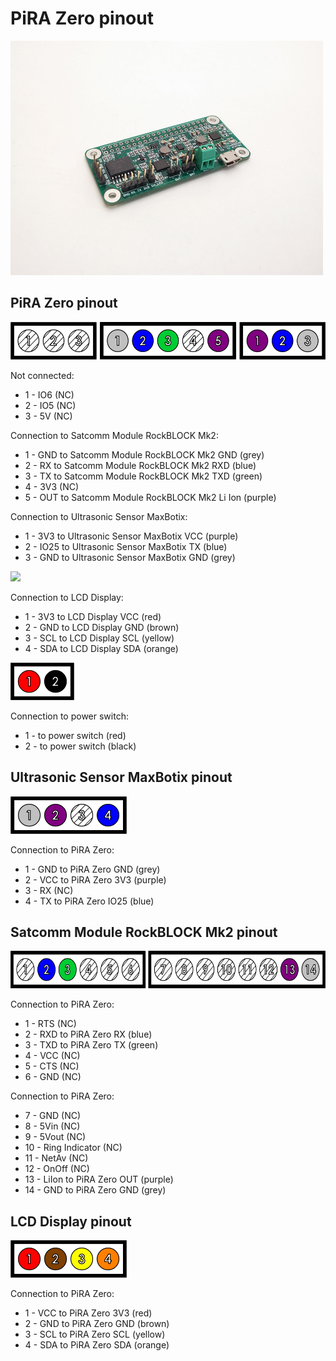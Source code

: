 # PiRA Zero pinout

<img src="/PiRA%20Zero%20pinout/pics/IMG_20171025_102748.jpg"  width="500px" height="375px">

## PiRA Zero pinout

<img src="/PiRA%20Zero%20pinout/pics/PiRA%20pinout%201x3%20%2B%201x5%20%2B%201x3.png"  height="60px">

Not connected:
 * 1 - IO6 (NC)
 * 2 - IO5 (NC)
 * 3 - 5V (NC)

Connection to Satcomm Module RockBLOCK Mk2:
 * 1 - GND to Satcomm Module RockBLOCK Mk2 GND (grey)
 * 2 - RX to Satcomm Module RockBLOCK Mk2 RXD (blue)
 * 3 - TX to Satcomm Module RockBLOCK Mk2 TXD (green)
 * 4 - 3V3 (NC)
 * 5 - OUT to Satcomm Module RockBLOCK Mk2 Li Ion (purple)
 
 Connection to Ultrasonic Sensor MaxBotix:
 * 1 - 3V3 to Ultrasonic Sensor MaxBotix VCC (purple)
 * 2 - IO25 to Ultrasonic Sensor MaxBotix TX (blue)
 * 3 - GND to Ultrasonic Sensor MaxBotix GND (grey)

<img src="/PiRA%20pinout%20%2B%20LCD%20Display%20pinout%201x4.png"  height="60px">

Connection to LCD Display:
 * 1 - 3V3 to LCD Display VCC (red)
 * 2 - GND to LCD Display GND (brown)
 * 3 - SCL to LCD Display SCL (yellow)
 * 4 - SDA to LCD Display SDA (orange)

<img src="/PiRA%20Zero%20pinout/pics/PiRA%20pinout%201x2.png"  height="60px">

Connection to power switch:
 * 1 - to power switch (red)
 * 2 - to power switch (black)

## Ultrasonic Sensor MaxBotix pinout

<img src="/PiRA%20Zero%20pinout/pics/Ultrasonic%20Sensor%20MaxBotix%20pinout%201x4.png"  height="60px">

Connection to PiRA Zero:
 * 1 - GND to PiRA Zero GND (grey)
 * 2 - VCC to PiRA Zero 3V3 (purple)
 * 3 - RX (NC)
 * 4 - TX to PiRA Zero IO25 (blue)
 
 ## Satcomm Module RockBLOCK Mk2 pinout

<img src="/PiRA%20Zero%20pinout/pics/Satcomm%20Module%20RockBLOCK%20Mk2%20pinout%201x6%20%2B%201x8.png"  height="60px">

Connection to PiRA Zero:
 * 1 - RTS (NC)
 * 2 - RXD to PiRA Zero RX (blue)
 * 3 - TXD to PiRA Zero TX (green)
 * 4 - VCC (NC)
 * 5 - CTS (NC)
 * 6 - GND (NC)

Connection to PiRA Zero:
 * 7 - GND (NC)
 * 8 - 5Vin (NC)
 * 9 - 5Vout (NC)
 * 10 - Ring Indicator (NC)
 * 11 - NetAv (NC)
 * 12 - OnOff (NC)
 * 13 - LiIon to PiRA Zero OUT (purple)
 * 14 - GND to PiRA Zero GND (grey)

 ## LCD Display pinout

<img src="/PiRA%20Zero%20pinout/pics/PiRA%20pinout%20%2B%20LCD%20Display%20pinout%201x4.png"  height="60px">

Connection to PiRA Zero:
 * 1 - VCC to PiRA Zero 3V3 (red)
 * 2 - GND to PiRA Zero GND (brown)
 * 3 - SCL to PiRA Zero SCL (yellow)
 * 4 - SDA to PiRA Zero SDA (orange)

